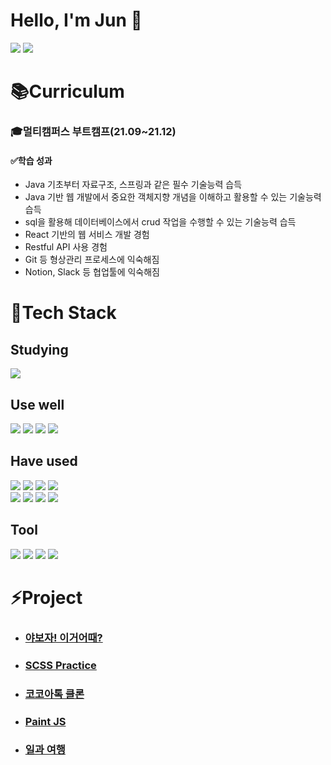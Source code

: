 # Hello, I'm Jun :pig:

[<img src="https://img.shields.io/badge/Mypage-B178EA?style=flat-square"/>](https://glowingjung.oopy.io/)  [<img src="https://img.shields.io/badge/LinkedIn-0074C2?style=flat-square&logo=LinkedIn&logoColor=white"/>](https://www.linkedin.com/in/%EC%98%81%EC%A4%80-%EC%A0%95-2416ab22a/)



# :books:Curriculum

### :mortar_board:멀티캠퍼스 부트캠프(21.09~21.12)

#### :white_check_mark:학습 성과

- Java 기초부터 자료구조, 스프링과 같은 필수 기술능력 습득
- Java 기반 웹 개발에서 중요한 객체지향 개념을 이해하고 활용할 수 있는 기술능력 습득 
- sql을 활용해 데이터베이스에서 crud 작업을 수행할 수 있는 기술능력 습득 
- React 기반의 웹 서비스 개발 경험 
- Restful API 사용 경험 
- Git 등 형상관리 프로세스에 익숙해짐 
- Notion, Slack 등 협업툴에 익숙해짐



# :scroll:Tech Stack

## Studying

<img src="https://img.shields.io/badge/Typescript-0074C2?style=flat-square&logo=Typescript&logoColor=white"/>	

## Use well

<img src="https://img.shields.io/badge/React-46CAF2?style=flat-square&logo=React&logoColor=white"/>  <img src="https://img.shields.io/badge/HTML-E96228?style=flat-square&logo=HTML5&logoColor=white"/>  <img src="https://img.shields.io/badge/CSS-0091D5?style=flat-square&logo=CSS3&logoColor=white"/>  <img src="https://img.shields.io/badge/Javascript-yellow?style=flat-square&logo=Javascript&logoColor=white"/>

## Have used

<img src="https://img.shields.io/badge/node.js-89BB3C?style=flat-square&logo=node.js&logoColor=white"/>  <img src="https://img.shields.io/badge/java-18252B?style=flat-square&logo=java&logoColor=white"/>  <img src="https://img.shields.io/badge/spring-67AA3C?style=flat-square&logo=spring&logoColor=white"/>  <img src="https://img.shields.io/badge/React Native-46CAF2?style=flat-square&logo=react&logoColor=white"/></br>
<img src="https://img.shields.io/badge/oracle-C61F22?style=flat-square&logo=oracle&logoColor=white"/>  <img src="https://img.shields.io/badge/mysql-417399?style=flat-square&logo=mysql&logoColor=white"/>  <img src="https://img.shields.io/badge/python-336D9A?style=flat-square&logo=python&logoColor=white"/>  <img src="https://img.shields.io/badge/Sass-C45F92?style=flat-square&logo=sass&logoColor=white"/>

## Tool

<img src="https://img.shields.io/badge/Github-1A1D21?style=flat-square&logo=github&logoColor=white"/>  <img src="https://img.shields.io/badge/Slack-520C47?style=flat-square&logo=slack&logoColor=white"/>  <img src="https://img.shields.io/badge/notion-000000?style=flat-square&logo=notion&logoColor=white"/>  <img src="https://img.shields.io/badge/Postman-F16632?style=flat-square&logo=Postman&logoColor=white"/>	



# :zap:Project

- ### [야보자! 이거어때?](https://glowingjung.oopy.io/f524071d-d094-4a1e-a545-6d4266ccc68a)

- ### [SCSS Practice](https://glowingjung.oopy.io/3d4ac25d-9e3d-4e66-8fb2-0be6c65d7d43)

- ### [코코아톡 클론](https://glowingjung.oopy.io/acc17913-7de5-43e4-aa88-7c8eeefa4f58)

- ### [Paint JS](https://glowingjung.oopy.io/cf471c90-633c-404b-8523-a99a8eb49b85)

- ### [일과 여행](https://glowingjung.oopy.io/71e38f5d-f3a9-4719-bbc9-fbbecd6e4461)

